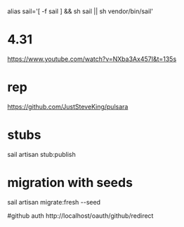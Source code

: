 #
alias sail='[ -f sail ] && sh sail || sh vendor/bin/sail'
# 4.31
https://www.youtube.com/watch?v=NXba3Ax457I&t=135s
# rep
https://github.com/JustSteveKing/pulsara

#  stubs
sail artisan stub:publish

# migration with seeds
sail artisan migrate:fresh --seed

#github auth
http://localhost/oauth/github/redirect



